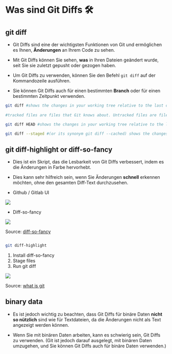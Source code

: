 # Was sind Git Diffs 🛠️

## git diff

- Git Diffs sind eine der wichtigsten Funktionen von Git und ermöglichen es Ihnen, **Änderungen** an Ihrem Code zu sehen. 

- Mit Git Diffs können Sie sehen, **was** in Ihren Dateien geändert wurde, seit Sie sie zuletzt gepusht oder gezogen haben.

- Um Git Diffs zu verwenden, können Sie den Befehl `git diff` auf der Kommandozeile ausführen. 

- Sie können Git Diffs auch für einen bestimmten **Branch** oder für einen bestimmten Zeitpunkt verwenden. 

```sh
git diff #shows the changes in your working tree relative to the last commit, only for tracked files
 
#tracked files are files that Git knows about. Untracked files are files not in your  staging area.

git diff HEAD #shows the changes in your working tree relative to the last commit (includes files that are not tracked)

git diff --staged #(or its synonym git diff --cached) shows the changes you staged for the next commit relative to the last commit
```

## git diff-highlight or diff-so-fancy

- Dies ist ein Skript, das die Lesbarkeit von Git Diffs verbessert, indem es die Änderungen in Farbe hervorhebt. 

- Dies kann sehr hilfreich sein, wenn Sie Änderungen **schnell** erkennen möchten, ohne den gesamten Diff-Text durchzusehen.

- Github / Gitlab UI

![](https://miro.medium.com/v2/resize:fit:640/format:webp/1*1Ctwbcei7JgxDakUJbzFug.png)

- Diff-so-fancy

![](https://user-images.githubusercontent.com/3429760/32387617-44c873da-c082-11e7-829c-6160b853adcb.png)

Source: [diff-so-fancy](https://github.com/so-fancy/diff-so-fancy)

```sh

git diff-highlight

```

1. Install diff-so-fancy
2. Stage files
3. Run git diff 


![](https://git-scm.com/book/en/v2/images/areas.png)

Source: [what is
         git](https://git-scm.com/book/en/v2/Getting-Started-What-is-Git%3F)


## binary data 
- Es ist jedoch wichtig zu beachten, dass Git Diffs für binäre Daten **nicht so nützlich** sind wie für Textdateien, da die Änderungen nicht als Text angezeigt werden können.

- Wenn Sie mit binären Daten arbeiten, kann es schwierig sein, Git Diffs zu verwenden. (Git ist jedoch darauf ausgelegt, mit binären Daten umzugehen, und Sie können Git Diffs auch für binäre Daten verwenden.)



